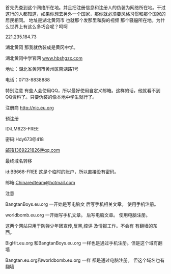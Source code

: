 首先先查到这个网络所在地。并且把注册信息和注册人的伪装为网络所在地。干过这行的人都知道，如果你想去另外一个国家，那你就必须要风格习惯和那个国家的居民相同。
地址是湖北黄冈市 也就那个发那里和胸的视频 那个骚逼所在地。为什么世界上有这么多巧合呢？呵呵

221.235.184.73

湖北黄冈 那我就伪装成是黄冈中学。

湖北黄冈中学官网 www.hbshgzx.com

地址：湖北省黄冈市黄州区南湖路1号

电话：0713-8838888

特别注意 有些人会使用QQ，所以最好使用自定义邮箱。这样的话，他就看不到QQ资料了。只要伪装的像本地中学生就行了。


注册商 http://nic.eu.org

 预注册
 
 ID:LM623-FREE
 
 密码:Hdy673@418
 
 邮箱1369221826@qq.com
 
 
 最终域名转移
 
 id:BB668-FREE
这是个临时的账户，所以直接没有密码。

邮箱:Chinaredteam@hotmail.com



注意

BangtanBoys.eu.org 一开始是写电脑文  后写手机相关文章。 使用手机注册。

worldbomb.eu.org 一开始写手机文章。 后写电脑文章。 使用电脑注册。

这两个网站只用于防弹少年团宣传,反黑,控评 及情报工作。不会有 有翻墙的东西。


BigHit.eu.org 和BangtanBoys.eu.org 一样也是通过手机注册。但是这个域有翻墙

Bangtan.eu.org和worldbomb.eu.org 一样 都是通过电脑注册。 但这个域名也有翻墙

